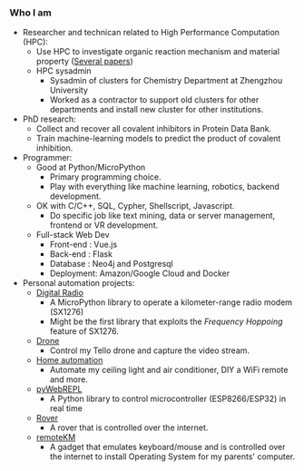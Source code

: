 ### Who I am
* Researcher and technican related to High Performance Computation (HPC): 
  * Use HPC to investigate organic reaction mechanism and material property ([Several papers](https://www.researchgate.net/scientific-contributions/Xiaokang-Guo-2045488309))
  * HPC sysadmin 
    * Sysadmin of clusters for Chemistry Department at Zhengzhou University
    * Worked as a contractor to support old clusters for other departments and install new cluster for other institutions.
* PhD research:
  * Collect and recover all covalent inhibitors in Protein Data Bank.
  * Train machine-learning models to predict the product of covalent inhibition.
* Programmer:
  * Good at Python/MicroPython 
    * Primary programming choice.
    * Play with everything like machine learning, robotics, backend development.
  * OK with C/C++, SQL, Cypher, Shellscript, Javascript.
    * Do specific job like text mining, data or server management, frontend or VR development.
  * Full-stack Web Dev
    * Front-end : Vue.js
    * Back-end  : Flask
    * Database  : Neo4j and Postgresql
    * Deployment: Amazon/Google Cloud and Docker 
* Personal automation projects: 
  * [Digital Radio](https://github.com/xg590/SX1276) 
    * A MicroPython library to operate a kilometer-range radio modem (SX1276)
    * Might be the first library that exploits the <i>Frequency Hoppoing</i> feature of SX1276.
  * [Drone](https://github.com/xg590/Tello-Python)
    * Control my Tello drone and capture the video stream.
  * [Home automation](https://github.com/xg590/Home_Automation) 
    * Automate my ceiling light and air conditioner, DIY a WiFi remote and more. 
  * [pyWebREPL](https://github.com/xg590/pyWebREPL) 
    * A Python library to control microcontroller (ESP8266/ESP32) in real time 
  * [Rover](https://github.com/xg590/IoT_Rover) 
    * A rover that is controlled over the internet.
  * [remoteKM](https://github.com/xg590/remoteKM)
    * A gadget that emulates keyboard/mouse and is controlled over the internet to install Operating System for my parents' computer.
